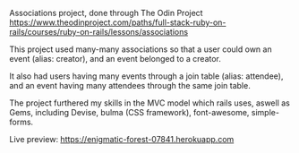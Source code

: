 Associations project, done through The Odin Project
https://www.theodinproject.com/paths/full-stack-ruby-on-rails/courses/ruby-on-rails/lessons/associations

This project used many-many associations so that a user could own an event (alias: creator),
and an event belonged to a creator.

It also had users having many events through a join table (alias: attendee),
and an event having many attendees through the same join table.

The project furthered my skills in the MVC model which rails uses, 
aswell as Gems, including Devise, bulma (CSS framework), font-awesome, simple-forms.

Live preview:
https://enigmatic-forest-07841.herokuapp.com
